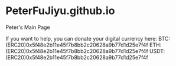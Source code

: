 # PeterFuJiyu.github.io
Peter's Main Page

If you want to help, you can donate your digital currency here:
BTC:(ERC20)0x5f48e2b11e45f7b8bb2c20628a9b77d1d25e7f4f 
ETH:(ERC20)0x5f48e2b11e45f7b8bb2c20628a9b77d1d25e7f4f
USDT:(ERC20)0x5f48e2b11e45f7b8bb2c20628a9b77d1d25e7f4f